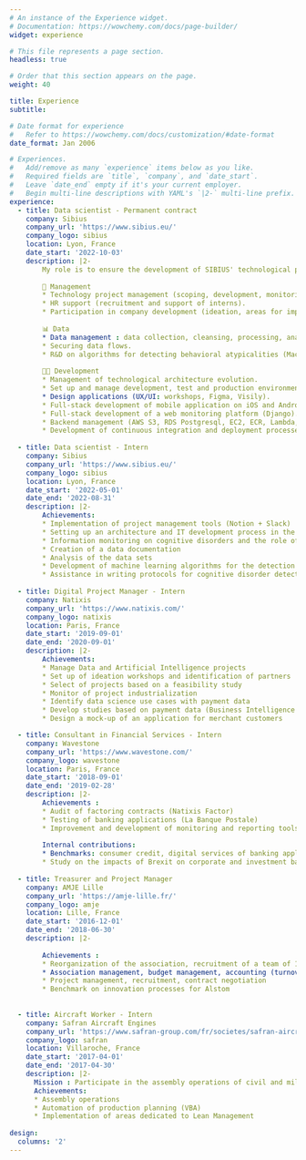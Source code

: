 ```yaml
---
# An instance of the Experience widget.
# Documentation: https://wowchemy.com/docs/page-builder/
widget: experience

# This file represents a page section.
headless: true

# Order that this section appears on the page.
weight: 40

title: Experience
subtitle:

# Date format for experience
#   Refer to https://wowchemy.com/docs/customization/#date-format
date_format: Jan 2006

# Experiences.
#   Add/remove as many `experience` items below as you like.
#   Required fields are `title`, `company`, and `date_start`.
#   Leave `date_end` empty if it's your current employer.
#   Begin multi-line descriptions with YAML's `|2-` multi-line prefix.
experience:
  - title: Data scientist - Permanent contract
    company: Sibius
    company_url: 'https://www.sibius.eu/'
    company_logo: sibius
    location: Lyon, France
    date_start: '2022-10-03'
    description: |2- 
        My role is to ensure the development of SIBIUS' technological platform
        
        🤝 Management
        * Technology project management (scoping, development, monitoring, documentation).
        * HR support (recruitment and support of interns).
        * Participation in company development (ideation, areas for improvement, communication).
        
        📊 Data
        * Data management : data collection, cleansing, processing, analysis.
        * Securing data flows.
        * R&D on algorithms for detecting behavioral atypicalities (Machine Learning).
        
        🧑‍💻 Development
        * Management of technological architecture evolution.
        * Set up and manage development, test and production environments.
        * Design applications (UX/UI: workshops, Figma, Visily).
        * Full-stack development of mobile application on iOS and Android (Flutter).
        * Full-stack development of a web monitoring platform (Django).
        * Backend management (AWS S3, RDS Postgresql, EC2, ECR, Lambda, API Gateway).
        * Development of continuous integration and deployment processes (Git, Slack, Cloud Formation).
        
  - title: Data scientist - Intern
    company: Sibius
    company_url: 'https://www.sibius.eu/'
    company_logo: sibius
    location: Lyon, France
    date_start: '2022-05-01'
    date_end: '2022-08-31'
    description: |2- 
        Achievements:
        * Implementation of project management tools (Notion + Slack)
        * Setting up an architecture and IT development process in the cloud (Git, AWS, Slack)
        * Information monitoring on cognitive disorders and the role of eye-tracking in detecting disorders
        * Creation of a data documentation
        * Analysis of the data sets
        * Development of machine learning algorithms for the detection of cognitive disorders 
        * Assistance in writing protocols for cognitive disorder detection tests
       
  - title: Digital Project Manager - Intern
    company: Natixis
    company_url: 'https://www.natixis.com/'
    company_logo: natixis
    location: Paris, France
    date_start: '2019-09-01'
    date_end: '2020-09-01'
    description: |2- 
        Achievements:
        * Manage Data and Artificial Intelligence projects
        * Set up of ideation workshops and identification of partners
        * Select of projects based on a feasibility study
        * Monitor of project industrialization
        * Identify data science use cases with payment data
        * Develop studies based on payment data (Business Intelligence and Data Visualization)
        * Design a mock-up of an application for merchant customers

  - title: Consultant in Financial Services - Intern
    company: Wavestone
    company_url: 'https://www.wavestone.com/'
    company_logo: wavestone
    location: Paris, France
    date_start: '2018-09-01'
    date_end: '2019-02-28'
    description: |2-
        Achievements :
        * Audit of factoring contracts (Natixis Factor)
        * Testing of banking applications (La Banque Postale)
        * Improvement and development of monitoring and reporting tools (VBA)
        
        Internal contributions:
        * Benchmarks: consumer credit, digital services of banking applications banking applications
        * Study on the impacts of Brexit on corporate and investment banks investment banks
    
  - title: Treasurer and Project Manager
    company: AMJE Lille
    company_url: 'https://amje-lille.fr/'
    company_logo: amje
    location: Lille, France
    date_start: '2016-12-01'
    date_end: '2018-06-30'
    description: |2-
    
        Achievements :
        * Reorganization of the association, recruitment of a team of 15 people
        * Association management, budget management, accounting (turnover: 15k€ in a year)
        * Project management, recruitment, contract negotiation
        * Benchmark on innovation processes for Alstom
    
       
  - title: Aircraft Worker - Intern
    company: Safran Aircraft Engines
    company_url: 'https://www.safran-group.com/fr/societes/safran-aircraft-engines'
    company_logo: safran
    location: Villaroche, France
    date_start: '2017-04-01'
    date_end: '2017-04-30'
    description: |2-
      Mission : Participate in the assembly operations of civil and military aircraft engines
      Achievements:
      * Assembly operations
      * Automation of production planning (VBA)
      * Implementation of areas dedicated to Lean Management
      
design:
  columns: '2'
---
```

